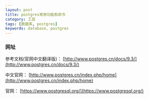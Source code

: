 ```yaml
---
layout: post
title: postgres常用功能和命令
category: 工具
tags: [数据库, postgres]
keywords: database, postgres
---
```


### 网址
参考文档(官网中文翻译版)： [http://www.postgres.cn/docs/9.3/](http://www.postgres.cn/docs/9.3/)

中文官网： [http://www.postgres.cn/index.php/home](http://www.postgres.cn/index.php/home)

官网： [https://www.postgresql.org/](https://www.postgresql.org/)




